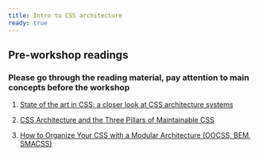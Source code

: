 ```yaml
---
title: Intro to CSS architecture
ready: true
---
```


## Pre-workshop readings

### Please go through the reading material, pay attention to main concepts before the workshop

1. [State of the art in CSS: a closer look at CSS architecture systems](https://medium.com/openmindonline/state-of-the-art-in-css-a-closer-look-at-css-architecture-systems-544339a6c625)
2. [CSS Architecture and the Three Pillars of Maintainable CSS](https://www.sitepoint.com/css-architecture-and-the-three-pillars-of-maintainable-css/)

3. [How to Organize Your CSS with a Modular Architecture (OOCSS, BEM, SMACSS)](https://snipcart.com/blog/organize-css-modular-architecture)
